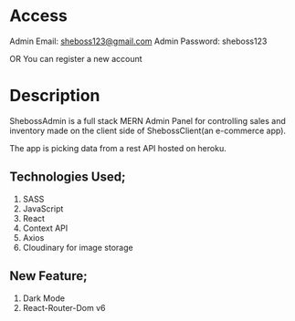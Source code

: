# Access

Admin Email: sheboss123@gmail.com
Admin Password: sheboss123  

OR You can register a new account
# Description

ShebossAdmin is a full stack MERN Admin Panel for controlling sales and inventory made on the client side of ShebossClient(an e-commerce app).

The app is picking data from a rest API hosted on heroku.
## Technologies Used;
   1. SASS 
   2. JavaScript
   3. React
   4. Context API
   5. Axios
   6. Cloudinary for image storage


## New Feature;
   1. Dark Mode
   2. React-Router-Dom v6


